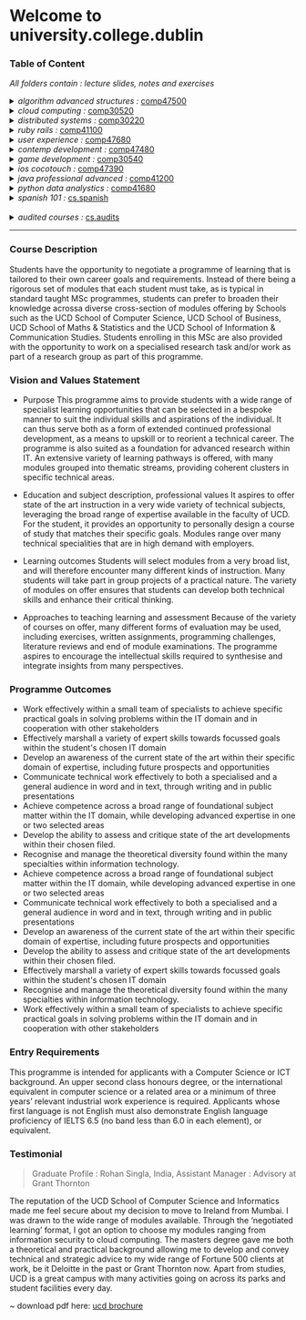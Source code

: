 # Welcome to university.college.dublin

### Table of Content
*All folders contain : lecture slides, notes and exercises*

<details>
<summary>
<i>algorithm advanced structures :</i>
<a href="./ucd.algorithm.advanced.structures">comp47500</a>
</summary>
<p>

> topics : trees, linklist, heap, hash tables, dictionaries, array lists and stacks and queues, big o, vectors
+ [part a](./ucd.algorithm.advanced.structures/alg.ad.parta) exercises(racing graphics with java)
+ [part b](./ucd.algorithm.advanced.structures/alg.ad.partb) exercises(phone game with trees)
</p>
</details>

<details>
<summary>
<i>cloud computing :</i>
<a href="./ucd.cloud.computing">comp30520</a>
</summary>
<p>

> topics : service research, preparing for cloud services, google app engine, map reduce basic, pig latin, map reduce advanced
+ [lectures](./ucd.cloud.computing/comp.cloud.lec) (lecture slides pdf)
+ [notes](./ucd.cloud.computing/comp.cloud.notes) (lecture notes)
+ [lab 1](./ucd.cloud.computing/comp.cloud.lab/comp.cloud.prac1) (service research)
+ [lab 2](./ucd.cloud.computing/comp.cloud.lab/comp.cloud.prac2) (preparing for cloud services)
+ [lab 3](./ucd.cloud.computing/comp.cloud.lab/comp.cloud.prac3) (google app engine)
+ [lab 4](./ucd.cloud.computing/comp.cloud.lab/comp.cloud.prac4) (map reduce basic)
+ [lab 5](./ucd.cloud.computing/comp.cloud.lab/comp.cloud.prac5) (pig latin)
+ [lab 6](./ucd.cloud.computing/comp.cloud.lab/comp.cloud.prac6) (map reduce advanced)
+ [project](./ucd.cloud.computing/comp.cloud.todolist) (project with angular and firebase)

	<section data-markdown>
	<img src="./ucd.cloud.computing/comp.cloud.todolist/smart-todo-now-share.png" width="500" height="300">
	</section>
</p>
</details>

<details>
<summary>
<i>distributed systems :</i>
<a href="./ucd.distributed.systems">comp30220</a>
</summary>
<p>

> topics : service quotation broker, details on final assignment, group paper, jms, socket, rmi, soap, rest, actors, project with angular and firebase
+ [lectures](./ucd.distributed.systems/dis.sys.lec) (lecture slides pdf)
+ [notes](./ucd.distributed.systems/dis.sys.notes) (lecture notes)
+ [lab 1](./ucd.distributed.systems/dis.sys.lab/dis.sys.actor.programming) (service quotation broker)
+ [lab 2](./ucd.distributed.systems/dis.sys.lab/dis.sys.group.final.assignment) (details on final assignment)
+ [lab 3](./ucd.distributed.systems/dis.sys.lab/dis.sys.group.paper) (group paper)
+ [lab 4](./ucd.distributed.systems/dis.sys.lab/dis.sys.message.oriented.system) (jms)
+ [lab 5](./ucd.distributed.systems/dis.sys.lab/dis.sys.prac1.socket) (socket)
+ [lab 6](./ucd.distributed.systems/dis.sys.lab/dis.sys.prac2.rmi) (rmi)
+ [lab 7](./ucd.distributed.systems/dis.sys.lab/dis.sys.prac3.soap) (soap)
+ [lab 8](./ucd.distributed.systems/dis.sys.lab/dis.sys.prac4.rest) (rest)
+ [lab 9](./ucd.distributed.systems/dis.sys.lab/dis.sys.prac5.actors) (actors)
+ [project](./ucd.distributed.systems/dis.sys.squidit) (project with angular and firebase)
</p>
</details> 

<details>
<summary>
<i>ruby rails :</i>
<a href="./ucd.ruby.rails">comp41100</a>
</summary>
<p>

> topics : lecture slides pdf, lecture notes, ruby & command line setup, basic do's and dont's, inheritance and seperate files, book library simulator, itunes simulator with cvs 1, itunes simulator with cvs 2, fraud email check with scraping, film actors net search with scraping, book library simulator advanced with lambda, create your own app, chicken game rails, blog rails
+ [lectures](./ucd.ruby.rails/ruby.lec) (lecture slides pdf)
+ [notes](./ucd.ruby.rails/ruby.notes) (lecture notes)
+ [lab 1](./ucd.ruby.rails/ruby.lab/ruby.prac1) (ruby & command line setup)
+ [lab 2](./ucd.ruby.rails/ruby.lab/ruby.prac2) (basic do's and dont's)
+ [lab 3](./ucd.ruby.rails/ruby.lab/ruby.prac3) (inheritance and seperate files)
+ [lab 4](./ucd.ruby.rails/ruby.lab/ruby.prac4) (book library simulator)
+ [lab 5](./ucd.ruby.rails/ruby.lab/ruby.prac5) (itunes simulator with cvs 1)
+ [lab 6](./ucd.ruby.rails/ruby.lab/ruby.prac6) (itunes simulator with cvs 2)
+ [lab 7](./ucd.ruby.rails/ruby.lab/ruby.prac7) (fraud email check with scraping)
+ [lab 8](./ucd.ruby.rails/ruby.lab/ruby.prac8) (film actors net search with scraping)
+ [lab 9](./ucd.ruby.rails/ruby.lab/ruby.prac9) (book library simulator advanced with lambda)
+ [lab 10](./ucd.ruby.rails/ruby.lab/ruby.prac10) (create your own app)
+ [lab 11](./ucd.ruby.rails/ruby.lab/ruby.prac11) (chicken game rails)
+ [lab 12](./ucd.ruby.rails/ruby.lab/ruby.prac12) (blog rails)
</p>
</details> 

<details>
<summary>
<i>user experience :</i>
<a href="./ucd.user.experience">comp47680</a>
</summary>
<p>

> topics : the three waves and methods
+ [lectures](./ucd.user.experience/ux.lec) (lecture slides pdf)
+ [notes](./ucd.user.experience/ux.notes) (lecture notes)
+ [essay](./ucd.user.experience/ux.lab/ux.essay) (ux the three waves)
</p>
</details> 

<details>
<summary>
<i>contemp development :</i>
<a href="./ucd.contemp.development">comp47480</a>
</summary>
<p>

> topics : 
+ [lectures](./ucd.contemp.development/contemp.dev.pdf) (lecture slides pdf)
+ [notes](./ucd.contemp.development/contemp.dev.notes.txt) (lecture notes)
+ [report](./ucd.contemp.development/contemp.dev.assignments/contemp.journal.final.pdf) (final report)
+ [lab 1](./ucd.contemp.development/contemp.dev.assignments/contemp.lab1) (agile term research)
+ [lab 2](./ucd.contemp.development/contemp.dev.assignments/contemp.lab2) (uml exercise)
+ [lab 3](./ucd.contemp.development/contemp.dev.assignments/contemp.lab3) (ger hartnett : talk mongodb)
+ [lab 4](./ucd.contemp.development/contemp.dev.assignments/contemp.lab4) (junit)
+ [lab 5](./ucd.contemp.development/contemp.dev.assignments/contemp.lab5) (peter : talk 8bytes)
+ [lab 6](./ucd.contemp.development/contemp.dev.assignments/contemp.lab6) (ibm talk watson care)
</p>
</details> 

<details>
<summary>
<i>game development :</i>
<a href="./ucd.game.development">comp30540</a>
</summary>
<p>

> topics : 
+ [lectures](./ucd.game.development/game.dev.pdf) (lecture slides pdf)
+ [notes](./ucd.game.development/game.dev.notes.txt) (lecture notes)
+ [project 1](./ucd.game.development/game.dev.game/game.assignment1) (chicken game with gml)
<section data-markdown>
<img src="./ucd.game.development/game.dev.game/game.assignment1/chicken.game.gif" width="500" height="300">
</section>

+ [project 2](./ucd.game.development/game.dev.game/game.assignment2) (drone game with unity)
<section data-markdown>
<img src="./ucd.game.development/game.dev.game/game.assignment2/game.destroyer.gif" width="500" height="300">
</section>
</p>
</details> 

<details>
<summary>
<i>ios cocotouch :</i>
<a href="./ucd.ios.cocotouch">comp47390</a>
</summary>
<p>

> topics : 
+ [lectures](./ucd.ios.cocotouch/ios.pdf) (lecture slides pdf)
+ [notes](./ucd.ios.cocotouch/ucd.ios.notes.txt) (lecture notes)
+ [teachers projects](./ucd.ios.cocotouch/ios.teacher.projects) (teachers projects)
+ [project 1](./ucd.ios.cocotouch/ios.student.projects/ios.projects.tweetertags) (twitter tags bot)

<section data-markdown>
<img src="./ucd.ios.cocotouch/ios.student.projects/ios.projects.tweetertags/ios.twittertag.img.png" width="350" height="430">
</section>

+ [project 2](./ucd.ios.cocotouch/ios.student.projects/ios.projects.connect.4) (ai bot connect 4 game) 

<section data-markdown>
<img src="./ucd.ios.cocotouch/ios.student.projects/ios.projects.connect.4/ios.connect4.img.png" width="350" height="380">
</section>

</p>
</details> 

<details>
<summary>
<i>java professional advanced :</i>
<a href="./ucd.java.advanced">comp41200</a>
</summary>
<p>

> topics : 
+ [lectures](./ucd.java.advanced/java.advanced.exam) (advanced java course pdfs)
+ [exercises](./ucd.java.advanced/java.advanced.ex) (advanced java course exercises)
</p>
</details> 

<details>
<summary>
<i>python data analystics :</i>
<a href="./ucd.python.data.analystics">comp41680</a>
</summary>
<p>

> topics : 
+ [lectures](./ucd.python.data.analystics/python.pdf) (lecture slides pdf)
+ [notes](./ucd.python.data.analystics/python.notes.txt) (lecture notes)
+ [labs](./ucd.python.data.analystics/python.labs) (labs for python with a variety of exercises)
+ [project](./ucd.python.data.analystics/python.assignments/python.assignment.pythongraph.1) (pythongraph : using api and json to collect weather data)

<section data-markdown>
<img src="./ucd.python.data.analystics/python.assignments/python.assignment.pythongraph.1/python.data.png" width="350" height="380">
</section>


+ [project](./ucd.python.data.analystics/python.assignments/python.assignment.pythongraph.1) (Text classification : scrape, machine learning, data analysis and testing on a set of reviews)

<section data-markdown>
<img src="./ucd.python.data.analystics/python.assignments/python.assignment.text.classification.2/python.review.png" width="350" height="380">
</section>

</p>
</details> 

<details>
<summary>
<i>spanish 101 :</i>
<a href="./ucd.spanish.101">cs.spanish</a>
</summary>
<p>

> topics : 
+ [lectures](./ucd.spanish.101) (spanish 101 course pdfs)
</p>
</details> 

<br>

<details>
<summary>
<i>audited courses :</i>
<a href="./ucd.course.audit">cs.audits</a>
</summary>
<p>

> topics : big data, french, intro to security, recommended systems, text analystics
+ [big data](./ucd.course.audit/ucd.big.data)
+ [french](./ucd.course.audit/ucd.french)
+ [intro to security](./ucd.course.audit/ucd.intro.security)
+ [recommended systems](./ucd.course.audit/ucd.rec.sys)
+ [text analystics](./ucd.course.audit/ucd.text.analystics)
</p>
</details> 

---

### Course Description
Students have the opportunity to negotiate a programme of learning that is tailored to their own career goals and requirements. Instead of there being a rigorous set of modules that each student must take, as is typical in standard taught MSc programmes, students can prefer to broaden their knowledge acrossa diverse cross-section of modules offering by Schools such as the UCD School of Computer Science, UCD School of Business, UCD School of Maths & Statistics and the UCD School of Information & Communication Studies. Students enrolling in this MSc are also provided with the opportunity to work on a specialised research task and/or work as part of a research group as part of this programme.

### Vision and Values Statement
- Purpose
This programme aims to provide students with a wide range of specialist learning opportunities that can be selected in a bespoke manner to suit the individual skills and aspirations of the individual.  It can thus serve both as a form of extended continued professional development, as a means to upskill or to reorient a technical career.  The programme is also suited as a foundation for advanced research within IT. An extensive variety of learning pathways is offered, with many modules grouped into thematic streams, providing coherent clusters in specific technical areas.  

- Education and subject description, professional values
It aspires to offer state of the art instruction in a very wide variety of technical subjects, leveraging the broad range of expertise available in the faculty of UCD.  For the student, it provides an opportunity to personally design a course of study that matches their specific goals.  Modules range over many technical specialities that are in high demand with employers. 

- Learning outcomes
Students will select modules from a very broad list, and will therefore encounter many different kinds of instruction.  Many students will take part in group projects of a practical nature. The variety of modules on offer ensures that students can develop both technical skills and enhance their critical thinking. 

- Approaches to teaching learning and assessment
Because of the variety of courses on offer, many different forms of evaluation may be used, including exercises, written assignments, programming challenges, literature reviews and end of module examinations.  The programme aspires to encourage the intellectual skills required to synthesise and integrate insights from many perspectives. 

### Programme Outcomes
- Work effectively within a small team of specialists to achieve specific practical goals in solving problems within the IT domain and in cooperation with other stakeholders
- Effectively marshall a variety of expert skills towards focussed goals within the student's chosen IT domain
- Develop an awareness of the current state of the art within their specific domain of expertise, including future prospects and opportunities
- Communicate technical work effectively to both a specialised and a general audience in word and in text, through writing and in public presentations
- Achieve competence across a broad range of foundational subject matter within the IT domain, while developing advanced expertise in one or two selected areas
- Develop the ability to assess and critique state of the art developments within their chosen filed.
- Recognise and manage the theoretical diversity found within the many specialties within information technology.
- Achieve competence across a broad range of foundational subject matter within the IT domain, while developing advanced expertise in one or two selected areas
- Communicate technical work effectively to both a specialised and a general audience in word and in text, through writing and in public presentations
- Develop an awareness of the current state of the art within their specific domain of expertise, including future prospects and opportunities
- Develop the ability to assess and critique state of the art developments within their chosen filed.
- Effectively marshall a variety of expert skills towards focussed goals within the student's chosen IT domain
- Recognise and manage the theoretical diversity found within the many specialties within information technology.
- Work effectively within a small team of specialists to achieve specific practical goals in solving problems within the IT domain and in cooperation with other stakeholders

### Entry Requirements
This programme is intended for applicants with a Computer Science or ICT background. An upper second class honours degree, or the international equivalent in computer science or a related area or a minimum of three years’ relevant industrial work experience is required.
Applicants whose first language is not English must also demonstrate English language proficiency of IELTS 6.5 (no band less than 6.0 in each element), or equivalent.

### Testimonial
> Graduate Profile : Rohan Singla, India,
> Assistant Manager : Advisory at Grant Thornton

The reputation of the UCD School of Computer Science and Informatics made me feel secure about my decision to move to Ireland from Mumbai. I was drawn to the wide range of modules available. Through the ‘negotiated learning’ format, I got an option to choose my modules ranging from information security to cloud computing. The masters degree gave me both a theoretical and practical background allowing me to develop and convey technical and strategic advice to my wide range of Fortune 500 clients at work, be it Deloitte in the past or Grant Thornton now. Apart from studies, UCD is a great campus with many activities going on across its parks and student facilities every day.

~ download pdf here: [ucd brochure](./university.college.dublin.pdf)
